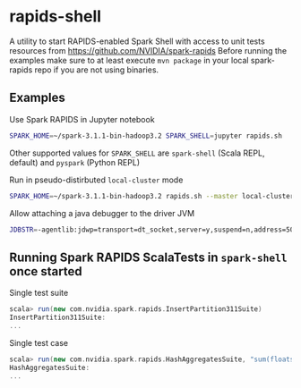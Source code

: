 # rapids-shell

A utility to start RAPIDS-enabled Spark Shell with access to unit tests resources from https://github.com/NVIDIA/spark-rapids
Before running the examples make sure to at least execute `mvn package` in your local spark-rapids repo if you are not using binaries.

## Examples

Use Spark RAPIDS in Jupyter notebook
```bash
SPARK_HOME=~/spark-3.1.1-bin-hadoop3.2 SPARK_SHELL=jupyter rapids.sh
```

Other supported values for `SPARK_SHELL` are `spark-shell` (Scala REPL, default) and `pyspark` (Python REPL)


Run in pseudo-distirbuted `local-cluster` mode
```bash
SPARK_HOME=~/spark-3.1.1-bin-hadoop3.2 rapids.sh --master local-cluster[1,10,10000]
```

Allow attaching a java debugger to the driver JVM
```bash
JDBSTR=-agentlib:jdwp=transport=dt_socket,server=y,suspend=n,address=5005 SPARK_HOME=~/spark-3.1.1-bin-hadoop3.2 rapids.sh
```

## Running Spark RAPIDS ScalaTests in `spark-shell` once started

Single test suite
```scala
scala> run(new com.nvidia.spark.rapids.InsertPartition311Suite)
InsertPartition311Suite:
...
```

Single test case
```scala
scala> run(new com.nvidia.spark.rapids.HashAggregatesSuite, "sum(floats) group by more_floats 2 partitions")
HashAggregatesSuite:
...
```

